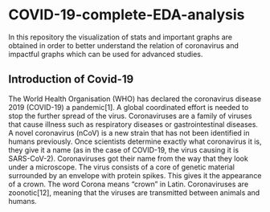 # COVID-19-complete-EDA-analysis
 In this repository the visualization of stats and important graphs are obtained in order to 
better understand the relation of coronavirus and impactful graphs which can be used for advanced studies.  
## Introduction of Covid-19  

The World Health Organisation (WHO) has declared the coronavirus disease 2019 (COVID-19) 
a pandemic[1]. A global coordinated effort is needed to stop the further spread of the virus. 
Coronaviruses are a family of viruses that cause illness such as respiratory diseases or 
gastrointestinal diseases.
A novel coronavirus (nCoV) is a new strain that has not been identified in humans previously.
Once scientists determine exactly what coronavirus it is, they give it a name (as in the case 
of COVID-19, the virus causing it is SARS-CoV-2).
Coronaviruses got their name from the way that they look under a microscope. The virus consists
of a core of genetic material surrounded by an envelope with protein spikes. This gives it the 
appearance of a crown. The word Corona means “crown” in Latin.
Coronaviruses are zoonotic[12], meaning that the viruses are transmitted between animals and humans. 
